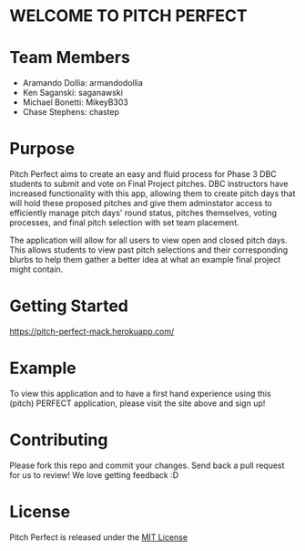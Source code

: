 # WELCOME TO PITCH PERFECT

# Team Members
- Aramando Dollia: armandodollia
- Ken Saganski: saganawski
- Michael Bonetti: MikeyB303
- Chase Stephens: chastep

# Purpose
Pitch Perfect aims to create an easy and fluid process for Phase 3 DBC students to submit and vote on Final Project pitches. DBC instructors have increased functionality with this app, allowing them to create pitch days that will hold these proposed pitches and give them adminstator access to efficiently manage pitch days' round status, pitches themselves, voting processes, and final pitch selection with set team placement.

The application will allow for all users to view open and closed pitch days. This allows students to view past pitch selections and their corresponding blurbs to help them gather a better idea at what an example final project might contain.

# Getting Started
https://pitch-perfect-mack.herokuapp.com/

# Example
To view this application and to have a first hand experience using this (pitch) PERFECT application, please visit the site above and sign up!

# Contributing
Please fork this repo and commit your changes. Send back a pull request for us to review! We love getting feedback :D

# License
Pitch Perfect is released under the [MIT License](https://opensource.org/licenses/MIT)
